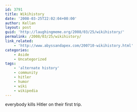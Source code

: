 ```yaml
---
id: 3791
title: Wikihistory
date: '2008-03-25T22:02:04+00:00'
author: Kellan
layout: post
guid: 'http://laughingmeme.org/2008/03/25/wikihistory/'
permalink: /2008/03/25/wikihistory/
link_related:
    - 'http://www.abyssandapex.com/200710-wikihistory.html'
categories:
    - Aside
    - Uncategorized
tags:
    - 'alternate history'
    - community
    - hitler
    - humor
    - wiki
    - wikipedia
---
```


everybody kills Hitler on their first trip.